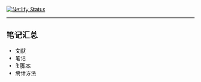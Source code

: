 [![Netlify Status](https://api.netlify.com/api/v1/badges/3e6b37e8-b62d-4f26-a505-d6ebf262cad8/deploy-status)](https://app.netlify.com/sites/pftz/deploys)

---

## 笔记汇总

- 文献
- 笔记
- R 脚本
- 统计方法
